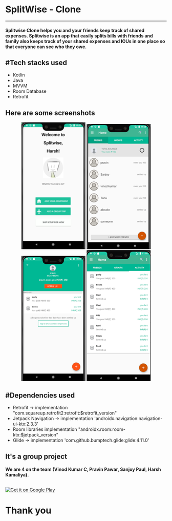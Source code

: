 <h1>SplitWise - Clone</h1>

<hr />
<h4>Splitwise Clone helps you and your friends keep track of shared expenses. Splitwise is an app that easily splits bills with friends and family also keeps track of your shared expenses and IOUs in one place so that everyone can see who they owe.</h4>

<H2>#Tech stacks used</h2>
<ul>
    <li>Kotlin</li>
    <li>Java</li>
    <li>MVVM</li>
    <li>Room Database</li>
    <li>Retrofit</li>
</ul>

<H2>Here are some screenshots</H2>

<p align="center">
  <img src="screenshots/splitwise_1.png" width="200" title="hover text">
  <img src="screenshots/splitwise_2.png" width="200" title="hover text">
  <img src="screenshots/splitwise_3.png" width="200" title="hover text">
  <img src="screenshots/spliwise_4.png" width="200" alt="accessibility text">
</p>

<H2>#Dependencies used</h2>

<ul>
    <li>Retrofit -> implementation "com.squareup.retrofit2:retrofit:$retrofit_version"</li>
    <li>Jetpack Navigation -> implementation 'androidx.navigation:navigation-ui-ktx:2.3.3'</li>
    <li>Room libraries implementation "androidx.room:room-ktx:$jetpack_version"</li>
    <li>Glide -> implementation 'com.github.bumptech.glide:glide:4.11.0'</li>
</ul>

<H2> It's a group project</h2>

<h4>We are 4 on the team (Vinod Kumar C, Pravin Pawar, Sanjoy Paul, Harsh Kamaliya).</h4>


##
<a href="https://play.google.com/store/apps/details?id=com.exaple.splitwise_clone" rel="nofollow"><img src="https://camo.githubusercontent.com/5b9aefbc44e3686d4de9ed02561623d1f3ddd7f2639f8c38871f618738003e27/68747470733a2f2f73696d706c656d6f62696c65746f6f6c732e636f6d2f6173736574732f696d616765732f676f6f676c652d706c61792e706e67" alt="Get it on Google Play" height="50"/></a>

<H1>Thank you</h1>
